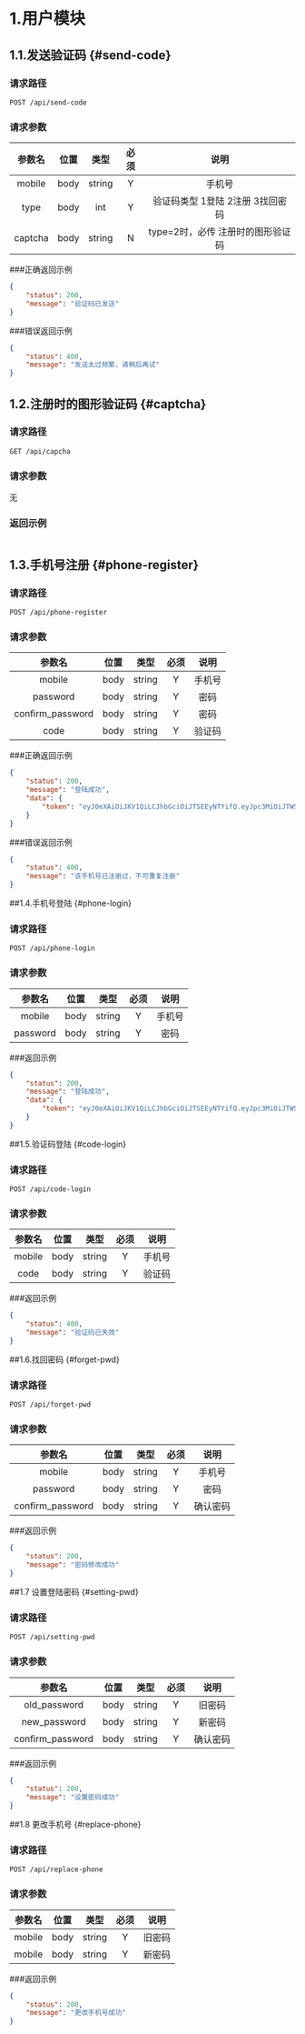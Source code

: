 # 1.用户模块
## 1.1.发送验证码 {#send-code}
### 请求路径
`POST /api/send-code`
### 请求参数
|参数名|位置|类型|必须|说明|
|:----:|:----:|:----:|:----:|:-------:|
|mobile|body|string|Y|手机号|
|type|body|int|Y|验证码类型 1登陆 2注册 3找回密码|
|captcha|body|string|N|type=2时，必传 注册时的图形验证码|
###正确返回示例

```json
{
    "status": 200,
    "message": "验证码已发送"
}
```
###错误返回示例

```json
{
    "status": 400,
    "message": "发送太过频繁，请稍后再试"
}
```
## 1.2.注册时的图形验证码 {#captcha}
### 请求路径
`GET /api/capcha`
### 请求参数
无
### 返回示例
```json

```

## 1.3.手机号注册 {#phone-register}
### 请求路径
`POST /api/phone-register`
### 请求参数
|参数名|位置|类型|必须|说明|
|:----:|:----:|:----:|:----:|:-------:|
|mobile|body|string|Y|手机号|
|password|body|string|Y|密码|
|confirm_password|body|string|Y|密码|
|code|body|string|Y|验证码|
###正确返回示例

```json
{
    "status": 200,
    "message": "登陆成功",
    "data": {
        "token": "eyJ0eXAiOiJKV1QiLCJhbGciOiJTSEEyNTYifQ.eyJpc3MiOiJTWSIsImlhdCI6MTU1OTM4MTg4NiwiZXhwIjoxNTU5OTg2Njg2LCJpZCI6Mywibmlja25hbWUiOiIiLCJhdmF0YXIiOiIiLCJzZXgiOjEsIm1vYmlsZSI6IjE4NjY1NzM2MzE1IiwicGFzc3dvcmQiOiJlMTBhZGMzOTQ5YmE1OWFiYmU1NmUwNTdmMjBmODgzZSIsInN0YXR1cyI6MSwiY3JlYXRlX3RpbWUiOiIyMDE5LTA2LTAxIDE2OjU2OjU5IiwidXBkYXRlX3RpbWUiOiIyMDE5LTA2LTAxIDE2OjU2OjU5In0.e860e36e43d0846ab86e3da07617e7b77f7babb2f53fe2afa9179a49f0d71fd7"
    }
}
```
###错误返回示例

```json
{
    "status": 400,
    "message": "该手机号已注册过，不可重复注册"
}
```
##1.4.手机号登陆 {#phone-login}
### 请求路径
`POST /api/phone-login`
### 请求参数
|参数名|位置|类型|必须|说明|
|:----:|:----:|:----:|:----:|:-------:|
|mobile|body|string|Y|手机号|
|password|body|string|Y|密码|
###返回示例

```json
{
    "status": 200,
    "message": "登陆成功",
    "data": {
        "token": "eyJ0eXAiOiJKV1QiLCJhbGciOiJTSEEyNTYifQ.eyJpc3MiOiJTWSIsImlhdCI6MTU1OTUyNTI3NCwiZXhwIjoxNTYwMTMwMDc0LCJpZCI6Mywibmlja25hbWUiOiIiLCJhdmF0YXIiOiIiLCJzZXgiOjEsIm1vYmlsZSI6IjE4NjY1NzM2MzE1IiwicGFzc3dvcmQiOiJlMTBhZGMzOTQ5YmE1OWFiYmU1NmUwNTdmMjBmODgzZSIsInN0YXR1cyI6MSwiY3JlYXRlX3RpbWUiOiIyMDE5LTA2LTAxIDE2OjU2OjU5IiwidXBkYXRlX3RpbWUiOiIyMDE5LTA2LTAxIDE2OjU2OjU5In0.656c414a67b675ea837e6b60d8e3e7ab6a32f0211714c549f9ebd7e0f6630331"
    }
}
```
##1.5.验证码登陆 {#code-login}
### 请求路径
`POST /api/code-login`
### 请求参数
|参数名|位置|类型|必须|说明|
|:----:|:----:|:----:|:----:|:-------:|
|mobile|body|string|Y|手机号|
|code|body|string|Y|验证码|
###返回示例

```json
{
    "status": 400,
    "message": "验证码已失效"
}
```

##1.6.找回密码 {#forget-pwd}
### 请求路径
`POST /api/forget-pwd`
### 请求参数
|参数名|位置|类型|必须|说明|
|:----:|:----:|:----:|:----:|:-------:|
|mobile|body|string|Y|手机号|
|password|body|string|Y|密码|
|confirm_password|body|string|Y|确认密码|
###返回示例

```json
{
    "status": 200,
    "message": "密码修改成功"
}
```



##1.7 设置登陆密码 {#setting-pwd}
### 请求路径
`POST /api/setting-pwd`
### 请求参数
|参数名|位置|类型|必须|说明|
|:----:|:----:|:----:|:----:|:-------:|
|old_password|body|string|Y|旧密码|
|new_password|body|string|Y|新密码|
|confirm_password|body|string|Y|确认密码|
###返回示例

```json
{
    "status": 200,
    "message": "设置密码成功"
}
```


##1.8 更改手机号 {#replace-phone}
### 请求路径
`POST /api/replace-phone`
### 请求参数
|参数名|位置|类型|必须|说明|
|:----:|:----:|:----:|:----:|:-------:|
|mobile|body|string|Y|旧密码|
|mobile|body|string|Y|新密码|
###返回示例

```json
{
    "status": 200,
    "message": "更改手机号成功"
}
```


